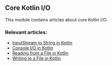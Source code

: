 ## Core Kotlin I/O

This module contains articles about core Kotlin I/O.

### Relevant articles:
- [InputStream to String in Kotlin](https://www.baeldung.com/kotlin/kotlin-inputstream-to-string)
- [Console I/O in Kotlin](https://www.baeldung.com/kotlin/kotlin-console-io)
- [Reading from a File in Kotlin](https://www.baeldung.com/kotlin/kotlin-read-file)
- [Writing to a File in Kotlin](https://www.baeldung.com/kotlin/kotlin-write-file)
